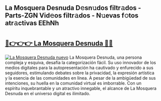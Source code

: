 ## La Mosquera Desnuda D𝚎sn𝚞dos filtr𝚊dos - Parts-ZGN Vid𝚎os filtr𝚊dos - N𝚞evas f𝚘tos atr𝚊ctivas EEhNh

# <h2><a href="http://mbdrxzr.tromn.icu/?c=La+Mosquera+Desnuda">🔗👉👉👉 La Mosquera Desnuda 🔗🔗</a></h2>

[![La Mosquera Desnuda nuevo](https://i.imgur.com/pEAQMta.gif)](http://mbdrxzr.tromn.icu/?c=La+Mosquera+Desnuda)
La Mosquera Desnuda, una persona compleja y esquiva, desafía la categorización fácil. Su uso innovador de los medios digitales para la autopresentación ha cautivado y enfurecido a sus seguidores, estimulando debates sobre la privacidad, la expresión artística y la esencia de las comunidades en línea. A pesar de la ambigüedad de sus intenciones, su huella en la comunidad virtual es imborrable. Con un espíritu inquebrantable y un atractivo innegable, el alcance de La Mosquera Desnuda en el universo digital es ilimitado.
